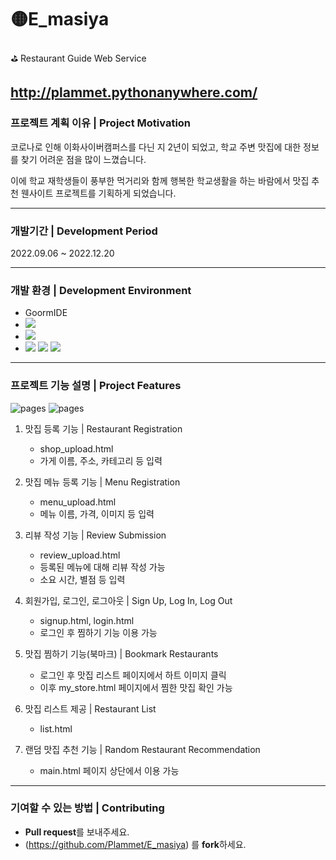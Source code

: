 # 🟡E_masiya
:golf: Restaurant Guide Web Service

http://plammet.pythonanywhere.com/
---

### 프로젝트 계획 이유 | Project Motivation
코로나로 인해 이화사이버캠퍼스를 다닌 지 2년이 되었고, 학교 주변 맛집에 대한 정보를 찾기 어려운 점을 많이 느꼈습니다. 

이에 학교 재학생들이 풍부한 먹거리와 함께 행복한 학교생활을 하는 바람에서 맛집 추천 웬사이트 프로젝트를 기획하게 되었습니다.

---
### 개발기간 | Development Period
2022.09.06 ~ 2022.12.20

---
### 개발 환경 | Development Environment
- GoormIDE
- <img src="https://img.shields.io/badge/Flask-000000?style=for-the-badge&logo=flask&logoColor=white">
- <img src="https://img.shields.io/badge/Firebase-FFCA28?style=flat-square&logo=firebase&logoColor=black"/>
- <img src="https://img.shields.io/badge/HTML5-E34F26?style=flat-square&logo=html5&logoColor=white"/> <img src="https://img.shields.io/badge/CSS3-1572B6?style=flat-square&logo=css3&logoColor=white"/> <img src="https://img.shields.io/badge/JavaScript-F7DF1E?style=flat-square&logo=javascript&logoColor=black"/>

---

### 프로젝트 기능 설명 | Project Features

![pages](./화면구성1.png)
![pages](./화면구성2.png)

1. 맛집 등록 기능 | Restaurant Registration
    - shop_upload.html
    - 가게 이름, 주소, 카테고리 등 입력

2. 맛집 메뉴 등록 기능 | Menu Registration
    - menu_upload.html
    - 메뉴 이름, 가격, 이미지 등 입력

3. 리뷰 작성 기능 | Review Submission
    - review_upload.html
    - 등록된 메뉴에 대해 리뷰 작성 가능
    - 소요 시간, 별점 등 입력

4.  회원가입, 로그인, 로그아웃 | Sign Up, Log In, Log Out
    - signup.html, login.html
    - 로그인 후 찜하기 기능 이용 가능

5. 맛집 찜하기 기능(북마크) | Bookmark Restaurants
    - 로그인 후 맛집 리스트 페이지에서 하트 이미지 클릭
    - 이후 my_store.html 페이지에서 찜한 맛집 확인 가능

6. 맛집 리스트 제공 | Restaurant List
    - list.html

7. 랜덤 맛집 추천 기능 | Random Restaurant Recommendation
    - main.html 페이지 상단에서 이용 가능

---

### 기여할 수 있는 방법 | Contributing
- **Pull request**를 보내주세요.
- (https://github.com/Plammet/E_masiya) 를 **fork**하세요.
